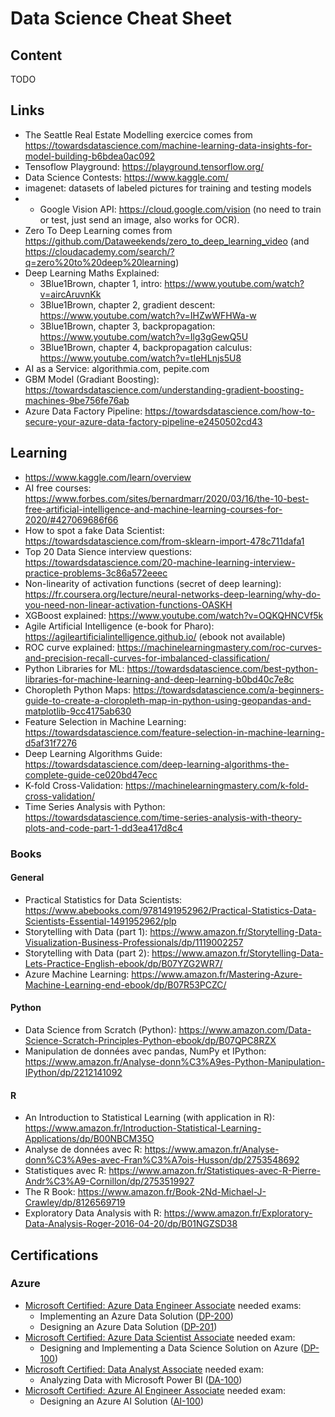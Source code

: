 # Data Science Cheat Sheet

## Content

TODO

## Links

* The Seattle Real Estate Modelling exercice comes from https://towardsdatascience.com/machine-learning-data-insights-for-model-building-b6bdea0ac092
* Tensoflow Playground: https://playground.tensorflow.org/
* Data Science Contests: https://www.kaggle.com/
* imagenet: datasets of labeled pictures for training and testing models
* * Google Vision API: https://cloud.google.com/vision (no need to train or test, just send an image, also works for OCR).
* Zero To Deep Learning comes from https://github.com/Dataweekends/zero_to_deep_learning_video (and https://cloudacademy.com/search/?q=zero%20to%20deep%20learning)
* Deep Learning Maths Explained:
  * 3Blue1Brown, chapter 1, intro: https://www.youtube.com/watch?v=aircAruvnKk
  * 3Blue1Brown, chapter 2, gradient descent: https://www.youtube.com/watch?v=IHZwWFHWa-w
  * 3Blue1Brown, chapter 3, backpropagation: https://www.youtube.com/watch?v=Ilg3gGewQ5U
  * 3Blue1Brown, chapter 4, backpropagation calculus: https://www.youtube.com/watch?v=tIeHLnjs5U8
* AI as a Service: algorithmia.com, pepite.com
* GBM Model (Gradiant Boosting): https://towardsdatascience.com/understanding-gradient-boosting-machines-9be756fe76ab
* Azure Data Factory Pipeline: https://towardsdatascience.com/how-to-secure-your-azure-data-factory-pipeline-e2450502cd43

## Learning
* https://www.kaggle.com/learn/overview
* AI free courses: https://www.forbes.com/sites/bernardmarr/2020/03/16/the-10-best-free-artificial-intelligence-and-machine-learning-courses-for-2020/#427069686f66
* How to spot a fake Data Scientist: https://towardsdatascience.com/from-sklearn-import-478c711dafa1
* Top 20 Data Sience interview questions: https://towardsdatascience.com/20-machine-learning-interview-practice-problems-3c86a572eeec
* Non-linearity of activation functions (secret of deep learning): https://fr.coursera.org/lecture/neural-networks-deep-learning/why-do-you-need-non-linear-activation-functions-OASKH
* XGBoost explained: https://www.youtube.com/watch?v=OQKQHNCVf5k
* Agile Artificial Intelligence (e-book for Pharo): https://agileartificialintelligence.github.io/ (ebook not available)
* ROC curve explained: https://machinelearningmastery.com/roc-curves-and-precision-recall-curves-for-imbalanced-classification/
* Python Libraries for ML: https://towardsdatascience.com/best-python-libraries-for-machine-learning-and-deep-learning-b0bd40c7e8c
* Choropleth Python Maps: https://towardsdatascience.com/a-beginners-guide-to-create-a-cloropleth-map-in-python-using-geopandas-and-matplotlib-9cc4175ab630
* Feature Selection in Machine Learning: https://towardsdatascience.com/feature-selection-in-machine-learning-d5af31f7276
* Deep Learning Algorithms Guide: https://towardsdatascience.com/deep-learning-algorithms-the-complete-guide-ce020bd47ecc
* K-fold Cross-Validation: https://machinelearningmastery.com/k-fold-cross-validation/
* Time Series Analysis with Python: https://towardsdatascience.com/time-series-analysis-with-theory-plots-and-code-part-1-dd3ea417d8c4

### Books

#### General
* Practical Statistics for Data Scientists: https://www.abebooks.com/9781491952962/Practical-Statistics-Data-Scientists-Essential-1491952962/plp
* Storytelling with Data (part 1): https://www.amazon.fr/Storytelling-Data-Visualization-Business-Professionals/dp/1119002257
* Storytelling with Data (part 2): https://www.amazon.fr/Storytelling-Data-Lets-Practice-English-ebook/dp/B07YZG2WR7/
* Azure Machine Learning: https://www.amazon.fr/Mastering-Azure-Machine-Learning-end-ebook/dp/B07R53PCZC/


#### Python
* Data Science from Scratch (Python): https://www.amazon.com/Data-Science-Scratch-Principles-Python-ebook/dp/B07QPC8RZX
* Manipulation de données avec pandas, NumPy et IPython: https://www.amazon.fr/Analyse-donn%C3%A9es-Python-Manipulation-IPython/dp/2212141092

#### R
* An Introduction to Statistical Learning (with application in R): https://www.amazon.fr/Introduction-Statistical-Learning-Applications/dp/B00NBCM35O
* Analyse de données avec R: https://www.amazon.fr/Analyse-donn%C3%A9es-avec-Fran%C3%A7ois-Husson/dp/2753548692
* Statistiques avec R: https://www.amazon.fr/Statistiques-avec-R-Pierre-Andr%C3%A9-Cornillon/dp/2753519927
* The R Book: https://www.amazon.fr/Book-2Nd-Michael-J-Crawley/dp/8126569719
* Exploratory Data Analysis with R: https://www.amazon.fr/Exploratory-Data-Analysis-Roger-2016-04-20/dp/B01NGZSD38

## Certifications

### Azure
* [Microsoft Certified: Azure Data Engineer Associate](https://docs.microsoft.com/en-us/learn/certifications/azure-data-engineer) needed exams:
  * Implementing an Azure Data Solution ([DP-200](https://docs.microsoft.com/en-us/learn/certifications/exams/dp-200))
  * Designing an Azure Data Solution ([DP-201](https://docs.microsoft.com/en-us/learn/certifications/exams/dp-201))
* [Microsoft Certified: Azure Data Scientist Associate](https://docs.microsoft.com/en-us/learn/certifications/azure-data-scientist) needed exam:
  * Designing and Implementing a Data Science Solution on Azure ([DP-100](https://docs.microsoft.com/en-us/learn/certifications/exams/dp-100))
* [Microsoft Certified: Data Analyst Associate](https://docs.microsoft.com/en-us/learn/certifications/data-analyst-associate) needed exam:
  * Analyzing Data with Microsoft Power BI ([DA-100](https://docs.microsoft.com/en-us/learn/certifications/exams/da-100))
* [Microsoft Certified: Azure AI Engineer Associate](https://docs.microsoft.com/en-us/learn/certifications/azure-ai-engineer) needed exam:
  * Designing an Azure AI Solution ([AI-100](https://docs.microsoft.com/en-us/learn/certifications/exams/ai-100))

